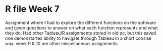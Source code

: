 # R file Week 7
Assignment where I had to explore the different functions on the software and given questions to answer on what each function represents and what they do.
Had other Tableau/R assignments stored in old pc, but this saved one demonstartes ability to navigate through Tableau in a short consise way.
week 9 & 10 are other miscellaneous assignments
